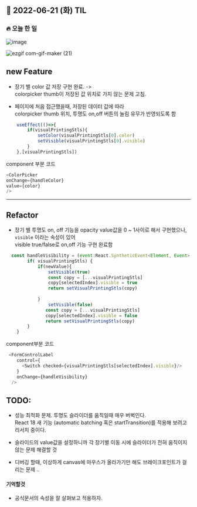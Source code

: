 ## 📆 2022-06-21 (화) TIL

### 🔥 오늘 한 일 <br>

![image](https://user-images.githubusercontent.com/29091608/174771353-21035caf-b0a4-464d-931e-c01713583a06.png)



![ezgif com-gif-maker (21)](https://user-images.githubusercontent.com/29091608/174773149-8e767323-95c4-432a-aecd-5ef249adf3ba.gif)



## new Feature
- 장기 별 color 값 저장 구현 완료. ->   
  colorpicker thumb이 저장된 값 위치로 가지 않는 문제 고침. 
  

- 페이지에 처음 접근했을때, 저장된 데이터 값에 따라   
  colorpicker thumb 위치, 투명도 on,off 버튼의 눌림 유무가 반영되도록 함  



```js
    useEffect(()=>{
        if(visualPrintingStls){
            setColor(visualPrintingStls[0].color)
            setVisible(visualPrintingStls[0].visible)
        }
    },[visualPrintingStls])
```
  
  
  component 부분 코드
  ```js
 <ColorPicker  
  onChange={handleColor}
  value={color}
 />
  ```
  <hr/>
  

  
  

  

  

## Refactor 

- 장기 별 투명도 on, off 기능을 opacity value값을 0 ~ 1사이로 해서 구현했으나,   
 ```visible``` 이라는 속성이 있어   
 visible true/false로 on,off 기능 구현 완료함  
 
```js
  const handleVisibility = (event:React.SyntheticEvent<Element, Event>, newValue: boolean)=>{
        if( visualPrintingStls) {
            if(newValue){
                setVisible(true)
                const copy = [...visualPrintingStls]
                copy[selectedIndex].visible = true
                return setVisualPrintingStls(copy)
                          
            } 
                setVisible(false)
               const copy = [...visualPrintingStls]
               copy[selectedIndex].visible = false
               return setVisualPrintingStls(copy)
        }
    }
```
 
 
 component부분 코드 
 
 
 
  
```js
 <FormControlLabel
    control={
      <Switch checked={visualPrintingStls[selectedIndex].visible}/>
    }
    onChange={handleVisibility}
  />
```
 
 
 
 ## TODO:
 
 - 성능 최적화 문제. 투명도 슬라이더를 움직일때 매우 버벅인다.    
   React 18 새 기능 (automatic batching 혹은 startTransition)를 적용해 보려고 리서치 중이다.  
   
 - 슬라이드의 value값을 설정하니까 각 장기별 이동 시에 슬라이더가 전혀 움직이지 않는 문제 해결할 것 

 - 디버깅 할때, 이상하게 canvas에 마우스가 올라가기만 해도 브레이크포인트가 걸리는 문제 .. 


#### 기억할것 

- 공식문서의 속성을 잘 살펴보고 적용하자. 
